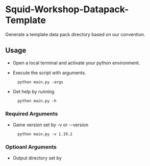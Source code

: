 # Squid-Workshop-Datapack-Template
Generate a template data pack directory based on our convention.

## Usage
- Open a local terminal and activate your python environment.
- Execute the script with arguments.

        python main.py -args

- Get help by running

        python main.py -h

### Required Arguments
- Game version set by -v or --version

        python main.py -v 1.19.2

### Optioanl Arguments
- Output directory set by 
